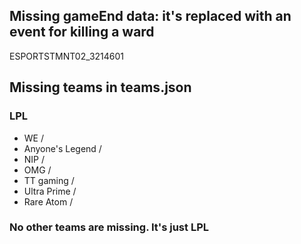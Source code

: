 ## Missing gameEnd data: it's replaced with an event for killing a ward

ESPORTSTMNT02_3214601

## Missing teams in teams.json

### LPL

- WE / 
- Anyone's Legend /  
- NIP / 
- OMG / 
- TT gaming / 
- Ultra Prime / 
- Rare Atom / 


### No other teams are missing. It's just LPL 